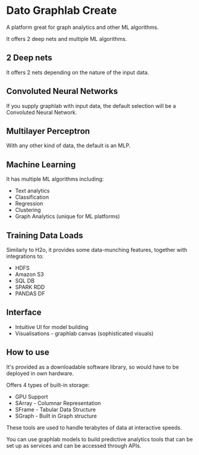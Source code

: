 
# Dato Graphlab Create

A platform great for graph analytics and other ML algorithms.

It offers 2 deep nets and multiple ML algorithms.

## 2 Deep nets

It offers 2 nets depending on the nature of the input data.

## Convoluted Neural Networks
If you supply graphlab with input data, the default selection will be a Convoluted Neural Network.

## Multilayer Perceptron

With any other kind of data, the default is an MLP.

## Machine Learning

It has multiple ML algorithms including:

* Text analytics 
* Classification
* Regression
* Clustering
* Graph Analytics (unique for ML platforms)

## Training Data Loads

Similarly to H2o, it provides some data-munching features, together with integrations to:

* HDFS
* Amazon S3
* SQL DB
* SPARK RDD
* PANDAS DF

## Interface

* Intuitive UI for model building
* Visualisations - graphlab canvas (sophisticated visuals)

## How to use

It's provided as a downloadable software library, so would have to be deployed in own hardware.

Offers 4 types of built-in storage:

* GPU Support
* SArray - Columnar Representation
* SFrame - Tabular Data Structure
* SGraph - Built in Graph structure 

These tools are used to handle terabytes of data at interactive speeds.

You can use graphlab models to build predictive analytics tools that can be set up as services and can be accessed through APIs.

